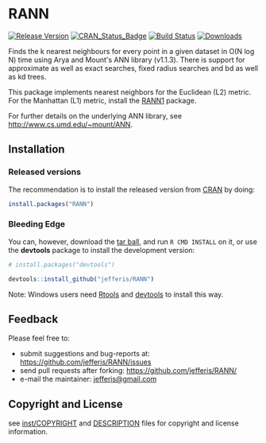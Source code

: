 # RANN 
[![Release Version](https://img.shields.io/github/release/jefferis/RANN.svg)](https://github.com/jefferis/RANN/releases/latest) 
[![CRAN_Status_Badge](http://www.r-pkg.org/badges/version/RANN)](http://cran.r-project.org/web/packages/RANN) 
[![Build Status](https://travis-ci.org/jefferis/RANN.svg)](https://travis-ci.org/jefferis/RANN)
 [![Downloads](http://cranlogs.r-pkg.org/badges/RANN?color=brightgreen)](http://www.r-pkg.org/pkg/RANN)

Finds the k nearest neighbours for every point in a given dataset
in O(N log N) time using Arya and Mount's ANN library (v1.1.3). There is
support for approximate as well as exact searches, fixed radius searches
and bd as well as kd trees.

This package implements nearest neighbors for the Euclidean (L2) metric.
For the Manhattan (L1) metric, install the [RANN1](https://github.com/jefferis/RANN/tree/master-L1) package.

For further details on the underlying ANN library, see http://www.cs.umd.edu/~mount/ANN.

## Installation
### Released versions
The recommendation is to install the released version from [CRAN](http://cran.r-project.org/) by doing:

```r
install.packages("RANN")
```

### Bleeding Edge
You can, however, download the [tar ball](https://github.com/jefferis/RANN/tarball/master), and run `R CMD INSTALL` on it, or use the **devtools** package to install the development version:

```r
# install.packages("devtools")

devtools::install_github("jefferis/RANN")
```

Note: Windows users need [Rtools](http://www.murdoch-sutherland.com/Rtools/) and [devtools](http://CRAN.R-project.org/package=devtools) to install this way.

## Feedback
Please feel free to:

* submit suggestions and bug-reports at: <https://github.com/jefferis/RANN/issues>
* send pull requests after forking: <https://github.com/jefferis/RANN/>
* e-mail the maintainer: <jefferis@gmail.com>

## Copyright and License
see [inst/COPYRIGHT](inst/COPYRIGHT) and [DESCRIPTION](DESCRIPTION) files for copyright and license information.
